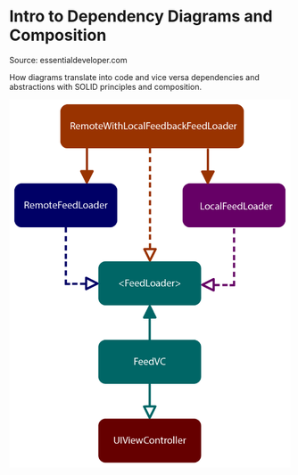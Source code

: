 # Intro to Dependency Diagrams and Composition

Source: essentialdeveloper.com

How diagrams translate into code and vice versa dependencies and abstractions with SOLID principles and composition.

![RemoteWithLocalFeedbackFeedLoader Diagram](resources/images/V02-01-06-New_requirement-Solution_3.png)

